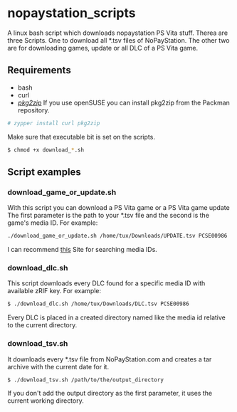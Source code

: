 # nopaystation_scripts

A linux bash script which downloads nopaystation PS Vita stuff.
Therea are three Scripts. One to download all \*.tsv files of NoPayStation. The other two are for downloading games, update or all DLC of a PS Vita game.

## Requirements
* bash
* curl
* [*pkg2zip*](https://github.com/mmozeiko/pkg2zip)
If you use openSUSE you can install pkg2zip from the Packman repository.
```bash
# zypper install curl pkg2zip
```
Make sure that executable bit is set on the scripts.
```bash
$ chmod +x download_*.sh
```

## Script examples

### download_game_or_update.sh
With this script you can download a PS Vita game or a PS Vita game update
The first parameter is the path to your \*.tsv file and the second is the game's media ID.
For example:
```bash
./download_game_or_update.sh /home/tux/Downloads/UPDATE.tsv PCSE00986
```
I can recommend [this](http://renascene.com/psv/) Site for searching media IDs.

### download_dlc.sh
This script downloads every DLC found for a specific media ID with available zRIF key.
For example:
```bash
$ ./download_dlc.sh /home/tux/Downloads/DLC.tsv PCSE00986
```
Every DLC is placed in a created directory named like the media id relative to the current directory.

### download_tsv.sh
It downloads every \*.tsv file from NoPayStation.com and creates a tar archive with the current date for it.
```bash
$ ./download_tsv.sh /path/to/the/output_directory
```
If you don't add the output directory as the first parameter, it uses the current working directory.
